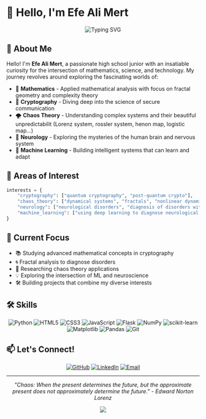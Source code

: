 # 👋 Hello, I'm Efe Ali Mert

<div align="center">
  <img src="https://readme-typing-svg.herokuapp.com?font=Fira+Code&weight=500&size=24&pause=1000&color=3F7FBF&center=true&vCenter=true&width=600&lines=High+School+Junior;Applied+Mathematics+Enthusiast;Chaos+Theory+Explorer;Neurology+%26+ML+Researcher" alt="Typing SVG" />
</div>

## 🚀 About Me

Hello! I'm **Efe Ali Mert**, a passionate high school junior with an insatiable curiosity for the intersection of mathematics, science, and technology. My journey revolves around exploring the fascinating worlds of:

- 🔢 **Mathematics** - Applied mathematical analysis with focus on fractal geometry and complexity theory
- 🔐 **Cryptography** - Diving deep into the science of secure communication
- 🌪️ **Chaos Theory** - Understanding complex systems and their beautiful unpredictabilit (Lorenz system, rossler system, henon map, logistic map...)
- 🧠 **Neurology** - Exploring the mysteries of the human brain and nervous system
- 🤖 **Machine Learning** - Building intelligent systems that can learn and adapt

## 🔬 Areas of Interest

```python
interests = {
    "cryptography": ["quantum cryptography", "post-quantum crypto"],
    "chaos_theory": ["dynamical systems", "fractals", "nonlinear dynamics"],
    "neurology": ["neurological disorders", "diagnosis of disorders with applied mathematics"],
    "machine_learning": ["using deep learning to diagnose neurological disorders", "fractal-based feature extraction"]
}
```

## 🎯 Current Focus

- 📚 Studying advanced mathematical concepts in cryptography
- 🌀 Fractal analysis to diagnose disorders 
- 🔬 Researching chaos theory applications 
- 💡 Exploring the intersection of ML and neuroscience
- 🛠️ Building projects that combine my diverse interests



## 🛠️ Skills

<div align="center">

![Python](https://img.shields.io/badge/Python-3776AB?style=for-the-badge&logo=python&logoColor=white)
![HTML5](https://img.shields.io/badge/HTML5-E34F26?style=for-the-badge&logo=html5&logoColor=white)
![CSS3](https://img.shields.io/badge/CSS3-1572B6?style=for-the-badge&logo=css3&logoColor=white)
![JavaScript](https://img.shields.io/badge/JavaScript-F7DF1E?style=for-the-badge&logo=javascript&logoColor=black)
![Flask](https://img.shields.io/badge/Flask-000000?style=for-the-badge&logo=flask&logoColor=white)
![NumPy](https://img.shields.io/badge/NumPy-013243?style=for-the-badge&logo=numpy&logoColor=white)
![scikit-learn](https://img.shields.io/badge/scikit--learn-F7931E?style=for-the-badge&logo=scikit-learn&logoColor=white)
![Matplotlib](https://img.shields.io/badge/Matplotlib-11557c?style=for-the-badge&logo=plotly&logoColor=white)
![Pandas](https://img.shields.io/badge/Pandas-150458?style=for-the-badge&logo=pandas&logoColor=white)
![Git](https://img.shields.io/badge/Git-F05032?style=for-the-badge&logo=git&logoColor=white)

</div>




## 📫 Let's Connect!

<div align="center">

[![GitHub](https://img.shields.io/badge/GitHub-100000?style=for-the-badge&logo=github&logoColor=white)](https://github.com/EfeAliMert)
[![LinkedIn](https://img.shields.io/badge/LinkedIn-0077B5?style=for-the-badge&logo=linkedin&logoColor=white)](https://linkedin.com/in/efe-ali-mert)
[![Email](https://img.shields.io/badge/Email-D14836?style=for-the-badge&logo=gmail&logoColor=white)](mailto:efealimert@example.com)

</div>

---

<div align="center">
  <i>"Chaos: When the present determines the future, but the approximate present does not approximately determine the future." - Edward Norton Lorenz</i>
</div>

<div align="center">
  
![](https://komarev.com/ghpvc/?username=EfeAliMert&color=blueviolet&style=flat-square&label=Profile+Views)

</div> 
